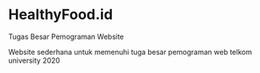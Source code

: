 # HealthyFood.id
Tugas Besar Pemograman Website

Website sederhana untuk memenuhi tuga besar pemograman web telkom university 2020
